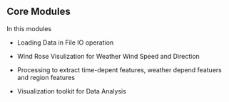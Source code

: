 ## Core Modules 

In this modules

- Loading Data in File IO operation

-  Wind Rose Visulization for Weather Wind Speed and Direction

-  Processing to extract time-depent features, weather depend featuers and region features

-  Visualization toolkit for Data Analysis 



